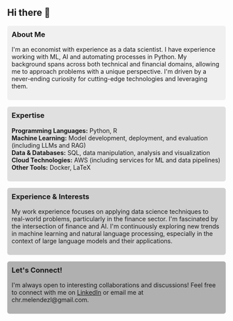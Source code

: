 ## Hi there 👋

<div style="background-color:#f0f0f0; padding: 10px; border-radius: 5px;">
  <h3 style="margin-top: 0;"> About Me </h3>
  <p>
   I'm an economist with experience as a data scientist. I have experience working with ML, AI and automating processes in Python. My background spans across both technical and financial domains, allowing me to approach problems with a unique perspective. I'm driven by a never-ending curiosity for cutting-edge technologies and leveraging them. 
  </p>
</div>

<div style="background-color:#e0e0e0; padding: 10px; border-radius: 5px; margin-top: 15px;">
  <h3 style="margin-top: 0;"> Expertise </h3>
  <p>
    <strong>Programming Languages:</strong> Python, R <br>
    <strong>Machine Learning:</strong> Model development, deployment, and evaluation (including LLMs and RAG) <br>
    <strong>Data & Databases:</strong> SQL, data manipulation, analysis and visualization <br>
    <strong>Cloud Technologies:</strong> AWS (including services for ML and data pipelines)<br>
    <strong>Other Tools:</strong> Docker, LaTeX
   </p>
</div>

<div style="background-color:#d0d0d0; padding: 10px; border-radius: 5px; margin-top: 15px;">
   <h3 style="margin-top: 0;"> Experience & Interests </h3>
    <p>
      My work experience focuses on applying data science techniques to real-world problems, particularly in the finance sector. I'm fascinated by the intersection of finance and AI. I'm continuously exploring new trends in machine learning and natural language processing, especially in the context of large language models and their applications.
    </p>
</div>

</div>
<div style="background-color:#b0b0b0; padding: 10px; border-radius: 5px; margin-top: 15px;">
  <h3 style="margin-top: 0;"> Let's Connect! </h3>
  <p> 
    I'm always open to interesting collaborations and discussions! Feel free to connect with me on  <a href="[your_linkedin_url](https://pe.linkedin.com/in/cmelendezl)" target="_blank">LinkedIn</a> or email me at chr.melendezl@gmail.com.
  </p>
</div>
<!--
**camelendezl/camelendezl** is a ✨ _special_ ✨ repository because its `README.md` (this file) appears on your GitHub profile.

Here are some ideas to get you started:

- 🔭 I’m currently working on ...
- 🌱 I’m currently learning ...
- 👯 I’m looking to collaborate on ...
- 🤔 I’m looking for help with ...
- 💬 Ask me about ...
- 📫 How to reach me: ...
- 😄 Pronouns: ...
- ⚡ Fun fact: ...
-->
